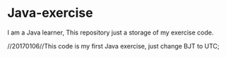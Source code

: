 # Java-exercise

I am a Java learner, This repository just a storage of my exercise code.

//20170106//This code is my first Java exercise, just change BJT to UTC;


